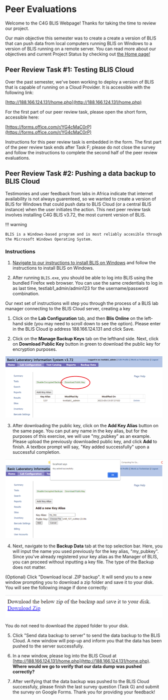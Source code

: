 # Peer Evaluations

Welcome to the C4G BLIS Webpage! Thanks for taking the time to review our project.

Our main objective this semester was to create a create a version of BLIS that can push data from local computers running BLIS on Windows to a version of BLIS running on a remote server. You can read more about our objectives and current Project Status by checking out [the Home page!](https://c4g-spr22-blis.github.io)


## Peer Review Task #1: Testing BLIS Cloud

Over the past semester, we've been working to deploy a version of BLIS that is capable of running on a Cloud Provider. It is accessible with the following link:

[http://188.166.124.131/home.php](http://188.166.124.131/home.php) 

For the first part of our peer review task, please open the short form, accessible here:

[https://forms.office.com/r/YG4cMaC0rP](https://forms.office.com/r/YG4cMaC0rP)


Instructions for this peer review task is embedded in the form. The first part of the peer review task ends after Task F; please do not close the survey and follow the instructions to complete the second half of the peer review evaluations.


## Peer Review Task #2: Pushing a data backup to BLIS Cloud

Testimonies and user feedback from labs in Africa indicate that internet availability is not always guarenteed, so we wanted to create a version of BLIS for Windows that could push data to BLIS Cloud (or a central BLIS instance) when the user initiates the action. This next peer review task involves installing C4G BLIS v3.72, the most current version of BLIS.

!!! warning

    BLIS is a Windows-based program and is most reliably accesible through the Microsoft Windows Operating System. 

### Instructions
1. [Navigate to our instructions to install BLIS on Windows](https://c4g-spr22-blis.github.io/developer_documentation/blis_on_windows/) and follow the instructions to install BLIS on Windows.

2. After running `BLIS.exe`, you should be able to log into BLIS using the bundled Firefox web browser. You can use the same credentials to log in as last time, testlab1_admin/admin123 for the username/password combination.

Our next set of instructions will step you through the process of a BLIS lab manager connecting to the BLIS Cloud server, creating a key

1. Click on the **Lab Configuration** tab, and then **Blis Online** on the left-hand side (you may need to scroll down to see the option). Please enter in the BLIS Cloud ip address 188.166.124.131 and click Save.

2. Click on the **Manage Backup Keys** tab on the lefthand side. Next, click on **Download Public Key** button in green to download the public key for encryption purposes.

![download_publickey](images/download_publickey.png)

3. After downloading the public key, click on the **Add Key Alias** button on the same page. You can put any name in the key alias, but for the purposes of this exercise, we will use "my_pubkey" as an example. Please upload the previously downloaded public key, and click **Add** to finish. A textbox prompt will say, "Key added successfully" upon a successful completion.


![successful_key](images/successful_key.png)

4. Next, navigate to the **Backup Data** tab at the top selection bar. Here, you will input the name you used previously for the key alias, "my_pubkey". Since you've already registered your key alias as the Manager of BLIS, you can proceed without inputting a key file. The type of the Backup does not matter.

(Optional) Click "Download local .ZIP backup". It will send you to a new window prompting you to download a zip folder and save it to your disk. You will see the following image if done correctly:

![download_zip](images/download_zip.png)

You do not need to download the zipped folder to your disk. 

5. Click "Send data backup to server" to send the data backup to the BLIS Cloud. A new window will pop-up and inform you that the data has been pushed to the server successfully.

6. In a new window, please log into the BLIS Cloud at [http://188.166.124.131/home.php](http://188.166.124.131/home.php). **Where would we go to verify that our data dump was pushed correctly?**

7. After verifying that the data backup was pushed to the BLIS Cloud successfuly, please finish the last survey question (Task G) and submit the survey on Google Forms. Thank you for providing your feedback!